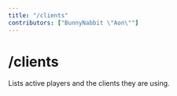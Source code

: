 ```yaml
---
title: "/clients"
contributors: ["BunnyNabbit \"Aon\""]
---
```

# /clients
Lists active players and the clients they are using.